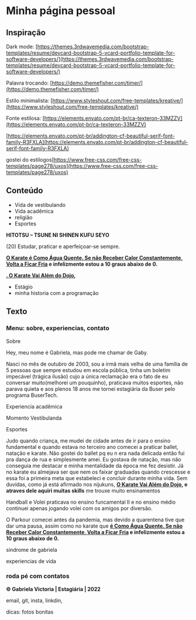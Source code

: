 # Minha página pessoal

## Inspiração

Dark mode: [https://themes.3rdwavemedia.com/bootstrap-templates/resume/devcard-bootstrap-5-vcard-portfolio-template-for-software-developers/](https://themes.3rdwavemedia.com/bootstrap-templates/resume/devcard-bootstrap-5-vcard-portfolio-template-for-software-developers/)

Palavra trocando: [https://demo.themefisher.com/timer/](https://demo.themefisher.com/timer/)

Estilo minimalista: [https://www.styleshout.com/free-templates/kreative/](https://www.styleshout.com/free-templates/kreative/)

Fonte estilosa: [https://elements.envato.com/pt-br/ca-texteron-33MZZV](https://elements.envato.com/pt-br/ca-texteron-33MZZV)

[https://elements.envato.com/pt-br/addington-cf-beautiful-serif-font-family-R3FXLA](https://elements.envato.com/pt-br/addington-cf-beautiful-serif-font-family-R3FXLA)

gostei do estilogos[https://www.free-css.com/free-css-templates/page278/uxos](https://www.free-css.com/free-css-templates/page278/uxos)

## Conteúdo

- Vida de vestibulando
- Vida acadêmica
- religião
- Esportes

**HITOTSU – TSUNE NI SHINEN KUFU SEYO**

(20) Estudar, praticar e aperfeiçoar-se sempre.

**[O Karate é Como Água Quente. Se não Receber Calor Constantemente, Volta a Ficar Fria](https://www.karatefaixapreta.com.br/niju-kun-karate/#o-karate-e-como-agua-quente) e infelizmente estou a 10 graus abaixo de 0.**

**[. O Karate Vai Além do Dojo](https://www.karatefaixapreta.com.br/niju-kun-karate/#o-karate-vai-alem-do-dojo),**

- Estágio
- minha historia com a programação

## Texto

### Menu: sobre, experiencias, contato

Sobre

Hey, meu nome é Gabriela, mas pode me chamar de Gaby.

Nasci no mês de outubro de 2003, sou a irmã mais velha de uma família de 5 pessoas que sempre estudou em escola pública, tinha um boletim impecável (trágica ilusão) cujo a única reclamação era o fato de eu conversar muito(melhorei um pouquinho), praticava muitos esportes, não parava quieta e aos plenos 18 anos me tornei estagiária da Buser pelo programa BuserTech.

Experiencia acadêmica

Momento Vestibulanda

Esportes

Judo quando criança, me mudei de cidade antes de ir para o ensino fundamental e quando estava no terceiro ano comecei a praticar ballet, natação e karate. Não gostei do ballet pq eu n era nada delicada então fui pra dança de rua e simplesmente amei. Eu gostava de natação, mas não conseguia me destacar e minha mentalidade da época me fez desistir. Já no karate eu almejava ser que nem os faixar graduadas quando crescesse e essa foi a primeira meta que estabeleci e concluir durante minha vida. Sem duvidas, como já está afirmado nos nijukuns, **[O Karate Vai Além do Dojo](https://www.karatefaixapreta.com.br/niju-kun-karate/#o-karate-vai-alem-do-dojo), e atraves dele aquiri muitas skills** me trouxe muito ensinamentos

Handball e Volei praticava no ensino funcamental II e no ensino médio continuei apenas jogando volei com os amigos por diversão.

O Parkour comecei antes da pandemia, mas devido a quarentena tive que dar uma pausa, assim como no karate que **[é Como Água Quente. Se não Receber Calor Constantemente, Volta a Ficar Fria](https://www.karatefaixapreta.com.br/niju-kun-karate/#o-karate-e-como-agua-quente) e infelizmente estou a 10 graus abaixo de 0.**

sindrome de gabriela

experiencias de vida

### roda pé com contatos

**© Gabriela Victoria | Estagiária | 2022**

email, git, insta, linkdin,

dicas: fotos bonitas
